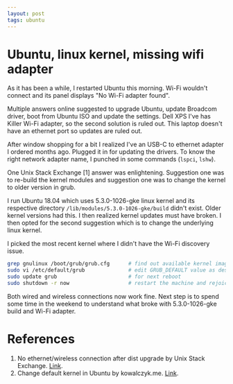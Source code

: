 ```yaml
---
layout: post
tags: ubuntu
---
```


# Ubuntu, linux kernel, missing wifi adapter

As it has been a while, I restarted Ubuntu this morning. Wi-Fi wouldn't connect and its panel displays "No Wi-Fi adapter found".

Multiple answers online suggested to upgrade Ubuntu, update Broadcom driver, boot from Ubuntu ISO and update the settings. Dell XPS I've has Killer Wi-Fi adapter, so the second solution is ruled out. This laptop doesn't have an ethernet port so updates are ruled out.

After window shopping for a bit I realized I've an USB-C to ethernet adapter I ordered months ago. Plugged it in for updating the drivers. To know the right network adapter name, I punched in some commands (`lspci`, `lshw`).

One Unix Stack Exchange [1] answer was enlightening. Suggestion one was to re-build the kernel modules and suggestion one was to change the kernel to older version in grub.

I run Ubuntu 18.04 which uses 5.3.0-1026-gke linux kernel and its respective directory `/lib/modules/5.3.0-1026-gke/build` didn't exist. Older kernel versions had this. I then realized kernel updates must have broken. I then opted for the second suggestion which is to change the underlying linux kernel.

I picked the most recent kernel where I didn't have the Wi-Fi discovery issue.

```bash
grep gnulinux /boot/grub/grub.cfg      # find out available kernel images
sudo vi /etc/default/grub              # edit GRUB_DEFAULT value as described in [2]
sudo update grub                       # for next reboot
sudo shutdown -r now                   # restart the machine and rejoice
```

Both wired and wireless connections now work fine. Next step is to spend some time in the weekend to understand what broke with 5.3.0-1026-gke build and Wi-Fi adapter.

# References

1. No ethernet/wireless connection after dist upgrade by Unix Stack Exchange. [Link](https://unix.stackexchange.com/questions/93471/no-ethernet-wireless-connection-after-dist-upgrade-network-unclaimed).
2. Change default kernel in Ubuntu by kowalczyk.me. [Link](https://kowalczyk.me/change-default-kernel-in-ubuntu-18-04/).
